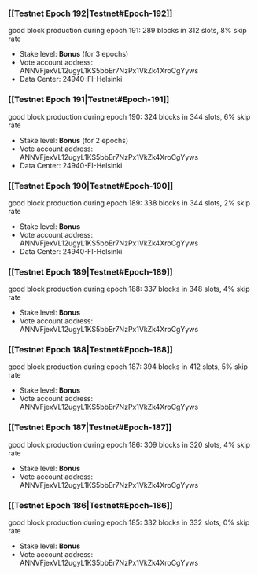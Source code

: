 ### [[Testnet Epoch 192|Testnet#Epoch-192]]
good block production during epoch 191: 289 blocks in 312 slots, 8% skip rate
* Stake level: **Bonus** (for 3 epochs)
* Vote account address: ANNVFjexVL12ugyL1KS5bbEr7NzPx1VkZk4XroCgYyws
* Data Center: 24940-FI-Helsinki
### [[Testnet Epoch 191|Testnet#Epoch-191]]
good block production during epoch 190: 324 blocks in 344 slots, 6% skip rate
* Stake level: **Bonus** (for 2 epochs)
* Vote account address: ANNVFjexVL12ugyL1KS5bbEr7NzPx1VkZk4XroCgYyws
* Data Center: 24940-FI-Helsinki
### [[Testnet Epoch 190|Testnet#Epoch-190]]
good block production during epoch 189: 338 blocks in 344 slots, 2% skip rate
* Stake level: **Bonus**
* Vote account address: ANNVFjexVL12ugyL1KS5bbEr7NzPx1VkZk4XroCgYyws
* Data Center: 24940-FI-Helsinki
### [[Testnet Epoch 189|Testnet#Epoch-189]]
good block production during epoch 188: 337 blocks in 348 slots, 4% skip rate
* Stake level: **Bonus**
* Vote account address: ANNVFjexVL12ugyL1KS5bbEr7NzPx1VkZk4XroCgYyws
### [[Testnet Epoch 188|Testnet#Epoch-188]]
good block production during epoch 187: 394 blocks in 412 slots, 5% skip rate
* Stake level: **Bonus**
* Vote account address: ANNVFjexVL12ugyL1KS5bbEr7NzPx1VkZk4XroCgYyws
### [[Testnet Epoch 187|Testnet#Epoch-187]]
good block production during epoch 186: 309 blocks in 320 slots, 4% skip rate
* Stake level: **Bonus**
* Vote account address: ANNVFjexVL12ugyL1KS5bbEr7NzPx1VkZk4XroCgYyws
### [[Testnet Epoch 186|Testnet#Epoch-186]]
good block production during epoch 185: 332 blocks in 332 slots, 0% skip rate
* Stake level: **Bonus**
* Vote account address: ANNVFjexVL12ugyL1KS5bbEr7NzPx1VkZk4XroCgYyws